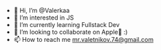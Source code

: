 - 👋 Hi, I’m @Valerkaa
- 👀 I’m interested in JS
- 🌱 I’m currently learning Fullstack Dev
- 💞️ I’m looking to collaborate on Apple🍏 :) 
- 📫 How to reach me mr.valetnikov.74@gmail.com

<!---
Valetnikov/Valetnikov is a ✨ special ✨ repository because its `README.md` (this file) appears on your GitHub profile.
You can click the Preview link to take a look at your changes.
--->
